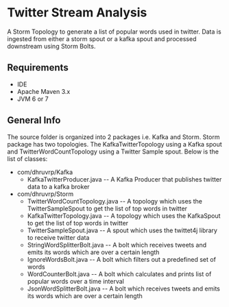 # Twitter Stream Analysis

A  Storm Topology to generate a list of popular words used in twitter. Data is ingested from either a storm spout or a kafka spout and processed downstream using Storm Bolts.

## Requirements
- IDE 
- Apache Maven 3.x
- JVM 6 or 7

## General Info
The source folder is organized into 2 packages i.e. Kafka and Storm. Storm package has two topologies. The KafkaTwitterTopology using a Kafka spout and TwitterWordCountTopology using a Twitter Sample spout. Below is the list of classes:
* com/dhruvrp/Kafka
     * KafkaTwitterProducer.java --   A Kafka Producer that publishes twitter data to a kafka broker
* com/dhruvrp/Storm
    * TwitterWordCountTopology.java -- A topology which uses the TwitterSampleSpout to get the list of top words in twitter 
    * KafkaTwitterTopology.java -- A topology which uses the KafkaSpout to get the list of top words in twitter
    * TwitterSampleSpout.java -- A spout which uses the twittet4j library to receive twitter data
    * StringWordSplitterBolt.java -- A bolt which receives tweets and emits its words which are over a certain length
    * IgnoreWordsBolt.java -- A bolt which filters out a predefined set of words
    * WordCounterBolt.java -- A bolt which calculates and prints list of popular words over a time interval
    * JsonWordSplitterBolt.java -- A bolt which receives tweets and emits its words which are over a certain length
